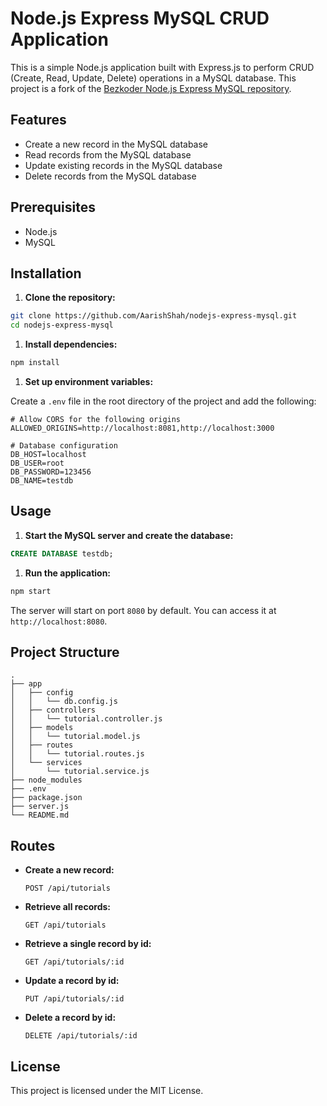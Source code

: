 # Node.js Express MySQL CRUD Application

This is a simple Node.js application built with Express.js to perform CRUD (Create, Read, Update, Delete) operations in a MySQL database. This project is a fork of the [Bezkoder Node.js Express MySQL repository](https://github.com/bezkoder/nodejs-express-mysql).

## Features

- Create a new record in the MySQL database
- Read records from the MySQL database
- Update existing records in the MySQL database
- Delete records from the MySQL database

## Prerequisites

- Node.js
- MySQL

## Installation

1. **Clone the repository:**

```bash
git clone https://github.com/AarishShah/nodejs-express-mysql.git
cd nodejs-express-mysql

```

1. **Install dependencies:**

```bash
npm install

```

1. **Set up environment variables:**

Create a `.env` file in the root directory of the project and add the following:

```
# Allow CORS for the following origins
ALLOWED_ORIGINS=http://localhost:8081,http://localhost:3000

# Database configuration
DB_HOST=localhost
DB_USER=root
DB_PASSWORD=123456
DB_NAME=testdb
```

## Usage

1. **Start the MySQL server and create the database:**

```sql
CREATE DATABASE testdb;

```

1. **Run the application:**

```bash
npm start

```

The server will start on port `8080` by default. You can access it at `http://localhost:8080`.

## Project Structure

```
.
├── app
│   ├── config
│   │   └── db.config.js
│   ├── controllers
│   │   └── tutorial.controller.js
│   ├── models
│   │   └── tutorial.model.js
│   ├── routes
│   │   └── tutorial.routes.js
│   └── services
│       └── tutorial.service.js
├── node_modules
├── .env
├── package.json
├── server.js
└── README.md

```

## Routes

- **Create a new record:**
    
    ```
    POST /api/tutorials
    
    ```
    
- **Retrieve all records:**
    
    ```
    GET /api/tutorials
    
    ```
    
- **Retrieve a single record by id:**
    
    ```
    GET /api/tutorials/:id
    
    ```
    
- **Update a record by id:**
    
    ```
    PUT /api/tutorials/:id
    
    ```
    
- **Delete a record by id:**
    
    ```
    DELETE /api/tutorials/:id
    
    ```
    

## License

This project is licensed under the MIT License.
